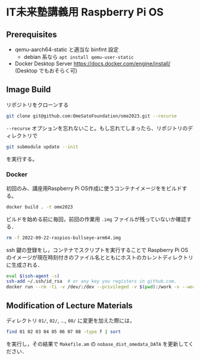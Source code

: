# IT未来塾講義用 Raspberry Pi OS
## Prerequisites
- qemu-aarch64-static と適当な binfmt 設定
    - debian 系なら `apt install qemu-user-static`
- Docker Desktop Server https://docs.docker.com/engine/install/ (Desktop でもおそらく可)

## Image Build
リポジトリをクローンする

```bash
git clone git@github.com:OmeSatoFoundation/ome2023.git --recurse
```

`--recurse` オプションを忘れないこと。もし忘れてしまったら、リポジトリのディレクトリで

```bash
git submodule update --init
```

を実行する。

### Docker
初回のみ、講座用Raspberry Pi OS作成に使うコンテナイメージををビルドする。

```bash
docker build . -t ome2023
```


ビルドを始める前に毎回，前回の作業用 `.img` ファイルが残っていないか確認する．

```bash
rm -f 2022-09-22-raspios-bullseye-arm64.img
```

ssh 鍵の登録をし，コンテナでスクリプトを実行することで Raspberry Pi OS のイメージが現在時刻付きのファイル名とともにホストのカレントディレクトリに生成される．

```bash
eval $(ssh-agent -s)
ssh-add ~/.ssh/id_rsa  # or any key you registers in github.com.
docker run --rm -ti -v /dev/:/dev --privileged -v $(pwd):/work -v --workfdir=/work -v $SSH_AUTH_SOCK:/ssh-agent -e SSH_AUTH_SOCK=/ssh-agent ome2023 sh -c 'aclocal -I m4 && automake -a -c && autoconf && ./configure --build=x86_64-linux-gnu --host=aarch64-linux-gnu --prefix=/usr/local && make -j$(nproc) && ./contrib/scripts/install.bash -f'
```


## Modification of Lecture Materials
ディレクトリ `01/`, `02/`, ..., `08/` に変更を加えた際には，

```bash
find 01 02 03 04 05 06 07 08 -type f | sort
```

を実行し，その結果で `Makefile.am` の `nobase_dist_omedata_DATA` を更新してください．
